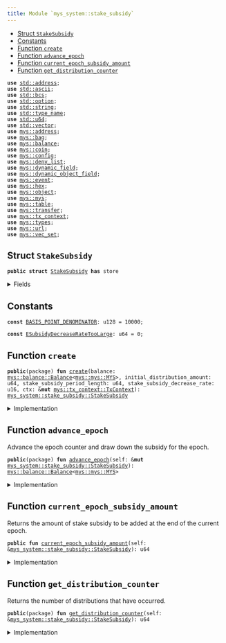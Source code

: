```yaml
---
title: Module `mys_system::stake_subsidy`
---
```




-  [Struct `StakeSubsidy`](#mys_system_stake_subsidy_StakeSubsidy)
-  [Constants](#@Constants_0)
-  [Function `create`](#mys_system_stake_subsidy_create)
-  [Function `advance_epoch`](#mys_system_stake_subsidy_advance_epoch)
-  [Function `current_epoch_subsidy_amount`](#mys_system_stake_subsidy_current_epoch_subsidy_amount)
-  [Function `get_distribution_counter`](#mys_system_stake_subsidy_get_distribution_counter)


<pre><code><b>use</b> <a href="../std/address.md#std_address">std::address</a>;
<b>use</b> <a href="../std/ascii.md#std_ascii">std::ascii</a>;
<b>use</b> <a href="../std/bcs.md#std_bcs">std::bcs</a>;
<b>use</b> <a href="../std/option.md#std_option">std::option</a>;
<b>use</b> <a href="../std/string.md#std_string">std::string</a>;
<b>use</b> <a href="../std/type_name.md#std_type_name">std::type_name</a>;
<b>use</b> <a href="../std/u64.md#std_u64">std::u64</a>;
<b>use</b> <a href="../std/vector.md#std_vector">std::vector</a>;
<b>use</b> <a href="../mys/address.md#mys_address">mys::address</a>;
<b>use</b> <a href="../mys/bag.md#mys_bag">mys::bag</a>;
<b>use</b> <a href="../mys/balance.md#mys_balance">mys::balance</a>;
<b>use</b> <a href="../mys/coin.md#mys_coin">mys::coin</a>;
<b>use</b> <a href="../mys/config.md#mys_config">mys::config</a>;
<b>use</b> <a href="../mys/deny_list.md#mys_deny_list">mys::deny_list</a>;
<b>use</b> <a href="../mys/dynamic_field.md#mys_dynamic_field">mys::dynamic_field</a>;
<b>use</b> <a href="../mys/dynamic_object_field.md#mys_dynamic_object_field">mys::dynamic_object_field</a>;
<b>use</b> <a href="../mys/event.md#mys_event">mys::event</a>;
<b>use</b> <a href="../mys/hex.md#mys_hex">mys::hex</a>;
<b>use</b> <a href="../mys/object.md#mys_object">mys::object</a>;
<b>use</b> <a href="../mys/mys.md#mys_mys">mys::mys</a>;
<b>use</b> <a href="../mys/table.md#mys_table">mys::table</a>;
<b>use</b> <a href="../mys/transfer.md#mys_transfer">mys::transfer</a>;
<b>use</b> <a href="../mys/tx_context.md#mys_tx_context">mys::tx_context</a>;
<b>use</b> <a href="../mys/types.md#mys_types">mys::types</a>;
<b>use</b> <a href="../mys/url.md#mys_url">mys::url</a>;
<b>use</b> <a href="../mys/vec_set.md#mys_vec_set">mys::vec_set</a>;
</code></pre>



<a name="mys_system_stake_subsidy_StakeSubsidy"></a>

## Struct `StakeSubsidy`



<pre><code><b>public</b> <b>struct</b> <a href="../mys_system/stake_subsidy.md#mys_system_stake_subsidy_StakeSubsidy">StakeSubsidy</a> <b>has</b> store
</code></pre>



<details>
<summary>Fields</summary>


<dl>
<dt>
<code>balance: <a href="../mys/balance.md#mys_balance_Balance">mys::balance::Balance</a>&lt;<a href="../mys/mys.md#mys_mys_MYS">mys::mys::MYS</a>&gt;</code>
</dt>
<dd>
 Balance of MYS set aside for stake subsidies that will be drawn down over time.
</dd>
<dt>
<code>distribution_counter: u64</code>
</dt>
<dd>
 Count of the number of times stake subsidies have been distributed.
</dd>
<dt>
<code>current_distribution_amount: u64</code>
</dt>
<dd>
 The amount of stake subsidy to be drawn down per distribution.
 This amount decays and decreases over time.
</dd>
<dt>
<code>stake_subsidy_period_length: u64</code>
</dt>
<dd>
 Number of distributions to occur before the distribution amount decays.
</dd>
<dt>
<code>stake_subsidy_decrease_rate: u16</code>
</dt>
<dd>
 The rate at which the distribution amount decays at the end of each
 period. Expressed in basis points.
</dd>
<dt>
<code>extra_fields: <a href="../mys/bag.md#mys_bag_Bag">mys::bag::Bag</a></code>
</dt>
<dd>
 Any extra fields that's not defined statically.
</dd>
</dl>


</details>

<a name="@Constants_0"></a>

## Constants


<a name="mys_system_stake_subsidy_BASIS_POINT_DENOMINATOR"></a>



<pre><code><b>const</b> <a href="../mys_system/stake_subsidy.md#mys_system_stake_subsidy_BASIS_POINT_DENOMINATOR">BASIS_POINT_DENOMINATOR</a>: u128 = 10000;
</code></pre>



<a name="mys_system_stake_subsidy_ESubsidyDecreaseRateTooLarge"></a>



<pre><code><b>const</b> <a href="../mys_system/stake_subsidy.md#mys_system_stake_subsidy_ESubsidyDecreaseRateTooLarge">ESubsidyDecreaseRateTooLarge</a>: u64 = 0;
</code></pre>



<a name="mys_system_stake_subsidy_create"></a>

## Function `create`



<pre><code><b>public</b>(package) <b>fun</b> <a href="../mys_system/stake_subsidy.md#mys_system_stake_subsidy_create">create</a>(balance: <a href="../mys/balance.md#mys_balance_Balance">mys::balance::Balance</a>&lt;<a href="../mys/mys.md#mys_mys_MYS">mys::mys::MYS</a>&gt;, initial_distribution_amount: u64, stake_subsidy_period_length: u64, stake_subsidy_decrease_rate: u16, ctx: &<b>mut</b> <a href="../mys/tx_context.md#mys_tx_context_TxContext">mys::tx_context::TxContext</a>): <a href="../mys_system/stake_subsidy.md#mys_system_stake_subsidy_StakeSubsidy">mys_system::stake_subsidy::StakeSubsidy</a>
</code></pre>



<details>
<summary>Implementation</summary>


<pre><code><b>public</b>(package) <b>fun</b> <a href="../mys_system/stake_subsidy.md#mys_system_stake_subsidy_create">create</a>(
    balance: Balance&lt;MYS&gt;,
    initial_distribution_amount: u64,
    stake_subsidy_period_length: u64,
    stake_subsidy_decrease_rate: u16,
    ctx: &<b>mut</b> TxContext,
): <a href="../mys_system/stake_subsidy.md#mys_system_stake_subsidy_StakeSubsidy">StakeSubsidy</a> {
    // Rate can't be higher than 100%.
    <b>assert</b>!(
        stake_subsidy_decrease_rate &lt;= <a href="../mys_system/stake_subsidy.md#mys_system_stake_subsidy_BASIS_POINT_DENOMINATOR">BASIS_POINT_DENOMINATOR</a> <b>as</b> u16,
        <a href="../mys_system/stake_subsidy.md#mys_system_stake_subsidy_ESubsidyDecreaseRateTooLarge">ESubsidyDecreaseRateTooLarge</a>,
    );
    <a href="../mys_system/stake_subsidy.md#mys_system_stake_subsidy_StakeSubsidy">StakeSubsidy</a> {
        balance,
        distribution_counter: 0,
        current_distribution_amount: initial_distribution_amount,
        stake_subsidy_period_length,
        stake_subsidy_decrease_rate,
        extra_fields: bag::new(ctx),
    }
}
</code></pre>



</details>

<a name="mys_system_stake_subsidy_advance_epoch"></a>

## Function `advance_epoch`

Advance the epoch counter and draw down the subsidy for the epoch.


<pre><code><b>public</b>(package) <b>fun</b> <a href="../mys_system/stake_subsidy.md#mys_system_stake_subsidy_advance_epoch">advance_epoch</a>(self: &<b>mut</b> <a href="../mys_system/stake_subsidy.md#mys_system_stake_subsidy_StakeSubsidy">mys_system::stake_subsidy::StakeSubsidy</a>): <a href="../mys/balance.md#mys_balance_Balance">mys::balance::Balance</a>&lt;<a href="../mys/mys.md#mys_mys_MYS">mys::mys::MYS</a>&gt;
</code></pre>



<details>
<summary>Implementation</summary>


<pre><code><b>public</b>(package) <b>fun</b> <a href="../mys_system/stake_subsidy.md#mys_system_stake_subsidy_advance_epoch">advance_epoch</a>(self: &<b>mut</b> <a href="../mys_system/stake_subsidy.md#mys_system_stake_subsidy_StakeSubsidy">StakeSubsidy</a>): Balance&lt;MYS&gt; {
    // Take the minimum of the reward amount and the remaining balance in
    // order to ensure we don't overdraft the remaining stake subsidy
    // balance
    <b>let</b> to_withdraw = self.current_distribution_amount.min(self.balance.value());
    // Drawn down the subsidy <b>for</b> this epoch.
    <b>let</b> <a href="../mys_system/stake_subsidy.md#mys_system_stake_subsidy">stake_subsidy</a> = self.balance.split(to_withdraw);
    self.distribution_counter = self.distribution_counter + 1;
    // Decrease the subsidy amount only when the current period ends.
    <b>if</b> (self.distribution_counter % self.stake_subsidy_period_length == 0) {
        <b>let</b> decrease_amount = self.current_distribution_amount <b>as</b> u128
            * (self.stake_subsidy_decrease_rate <b>as</b> u128) / <a href="../mys_system/stake_subsidy.md#mys_system_stake_subsidy_BASIS_POINT_DENOMINATOR">BASIS_POINT_DENOMINATOR</a>;
        self.current_distribution_amount = self.current_distribution_amount - (decrease_amount <b>as</b> u64)
    };
    <a href="../mys_system/stake_subsidy.md#mys_system_stake_subsidy">stake_subsidy</a>
}
</code></pre>



</details>

<a name="mys_system_stake_subsidy_current_epoch_subsidy_amount"></a>

## Function `current_epoch_subsidy_amount`

Returns the amount of stake subsidy to be added at the end of the current epoch.


<pre><code><b>public</b> <b>fun</b> <a href="../mys_system/stake_subsidy.md#mys_system_stake_subsidy_current_epoch_subsidy_amount">current_epoch_subsidy_amount</a>(self: &<a href="../mys_system/stake_subsidy.md#mys_system_stake_subsidy_StakeSubsidy">mys_system::stake_subsidy::StakeSubsidy</a>): u64
</code></pre>



<details>
<summary>Implementation</summary>


<pre><code><b>public</b> <b>fun</b> <a href="../mys_system/stake_subsidy.md#mys_system_stake_subsidy_current_epoch_subsidy_amount">current_epoch_subsidy_amount</a>(self: &<a href="../mys_system/stake_subsidy.md#mys_system_stake_subsidy_StakeSubsidy">StakeSubsidy</a>): u64 {
    self.current_distribution_amount.min(self.balance.value())
}
</code></pre>



</details>

<a name="mys_system_stake_subsidy_get_distribution_counter"></a>

## Function `get_distribution_counter`

Returns the number of distributions that have occurred.


<pre><code><b>public</b>(package) <b>fun</b> <a href="../mys_system/stake_subsidy.md#mys_system_stake_subsidy_get_distribution_counter">get_distribution_counter</a>(self: &<a href="../mys_system/stake_subsidy.md#mys_system_stake_subsidy_StakeSubsidy">mys_system::stake_subsidy::StakeSubsidy</a>): u64
</code></pre>



<details>
<summary>Implementation</summary>


<pre><code><b>public</b>(package) <b>fun</b> <a href="../mys_system/stake_subsidy.md#mys_system_stake_subsidy_get_distribution_counter">get_distribution_counter</a>(self: &<a href="../mys_system/stake_subsidy.md#mys_system_stake_subsidy_StakeSubsidy">StakeSubsidy</a>): u64 {
    self.distribution_counter
}
</code></pre>



</details>
